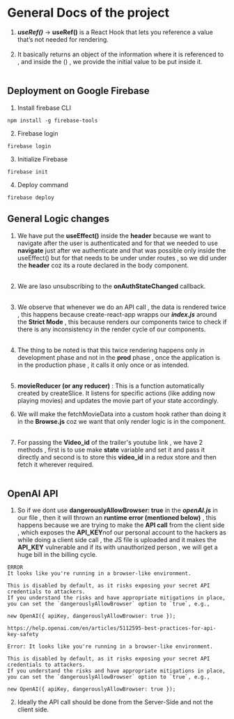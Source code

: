 # General Docs of the project

1. ***useRef()*** -> **useRef()** is a React Hook that lets you reference a value that’s not needed for rendering.<br><br>
2. It basically returns an object of the information where it is referenced to , and inside the () , we provide the initial value to be put inside it.<br><br>

## Deployment on Google Firebase

1. Install firebase CLI 
```
npm install -g firebase-tools
```

2. Firebase login 
```
firebase login
```

3. Initialize Firebase 

```
firebase init
```

4. Deploy command
```
firebase deploy
```

## General Logic changes

1. We have put the **useEffect()** inside the **header** because we want to navigate after the user is authenticated and for that we needed to use **navigate** just after we authenticate and that was possible only inside the useEffect() but for that needs to be under under routes , so we did under the **header** coz its a route declared in the body component.<br><br>
2. We are laso unsubscribing to the **onAuthStateChanged** callback. <br><br>
3. We observe that whenever we do an API call , the data is rendered twice , this happens because create-react-app wrapps our ***index.js*** around the **Strict Mode** , this because renders our components twice to check if there is any inconsistency in the render cycle of our components.<br><br>
4. The thing to be noted is that this twice rendering happens only in development phase and not in the **prod** phase , once the application is in the production phase , it calls it only once or as intended.<br><br>

5. **movieReducer (or any reducer)** : This is a function automatically created by createSlice. It listens for specific actions (like adding now playing movies) and updates the movie part of your state accordingly.

6. We will make the fetchMovieData into a custom hook rather than doing it in the **Browse.js** coz we want that only render logic is in the component.<br><br>

7. For passing the **Video_id** of the trailer's youtube link , we have 2 methods , first is to use make **state** variable and set it and pass it directly and second is to store this **video_id** in a redux store and then fetch it wherever required.<br><br>

## OpenAI API 

1. So if we dont use **dangerouslyAllowBrowser: true** in the ***openAI.js*** in our file , then it will thrown an **runtime error (mentioned below)** , this happens because we are trying to make the **API call** from the client side , which exposes the **API_KEY**nof our personal account to the hackers as while doing a client side call , the JS file is uploaded and it makes the **API_KEY** vulnerable and if its with unauthorized person , we will get a huge bill in the billing cycle.

```
ERROR
It looks like you're running in a browser-like environment.

This is disabled by default, as it risks exposing your secret API credentials to attackers.
If you understand the risks and have appropriate mitigations in place,
you can set the `dangerouslyAllowBrowser` option to `true`, e.g.,

new OpenAI({ apiKey, dangerouslyAllowBrowser: true });

https://help.openai.com/en/articles/5112595-best-practices-for-api-key-safety

Error: It looks like you're running in a browser-like environment.

This is disabled by default, as it risks exposing your secret API credentials to attackers.
If you understand the risks and have appropriate mitigations in place,
you can set the `dangerouslyAllowBrowser` option to `true`, e.g.,

new OpenAI({ apiKey, dangerouslyAllowBrowser: true });
```

2. Ideally the API call should be done from the Server-Side and not the client side.<br><br>





